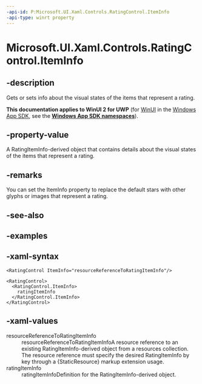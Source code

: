 ```yaml
---
-api-id: P:Microsoft.UI.Xaml.Controls.RatingControl.ItemInfo
-api-type: winrt property
---
```

<!-- Property syntax.
public RatingItemInfo ItemInfo { get;  set; }
-->

# Microsoft.UI.Xaml.Controls.RatingControl.ItemInfo


## -description

Gets or sets info about the visual states of the items that represent a rating.


**This documentation applies to WinUI 2 for UWP** (for [WinUI](/windows/apps/winui/winui3/) in the [Windows App SDK](/windows/apps/windows-app-sdk/), see the **[Windows App SDK namespaces](/windows/windows-app-sdk/api/winrt/)**).

## -property-value

A RatingItemInfo-derived object that contains details about the visual states of the items that represent a rating.


## -remarks

You can set the ItemInfo property to replace the default stars with other glyphs or images that represent a rating.


## -see-also


## -examples


## -xaml-syntax

```xaml
<RatingControl ItemInfo="resourceReferenceToRatingItemInfo"/>
```

```xaml
<RatingControl>
  <RatingControl.ItemInfo>
    ratingItemInfo
  </RatingControl.ItemInfo>
</RatingControl>
```


## -xaml-values

<dl><dt>resourceReferenceToRatingItemInfo</dt><dd>resourceReferenceToRatingItemInfoA resource reference to an existing RatingItemInfo-derived object from a resources collection. The resource reference must specify the desired RatingItemInfo by key through a {StaticResource} markup extension usage.</dd>
<dt>ratingItemInfo</dt><dd>ratingItemInfoDefinition for the RatingItemInfo-derived object.</dd>
</dl>


